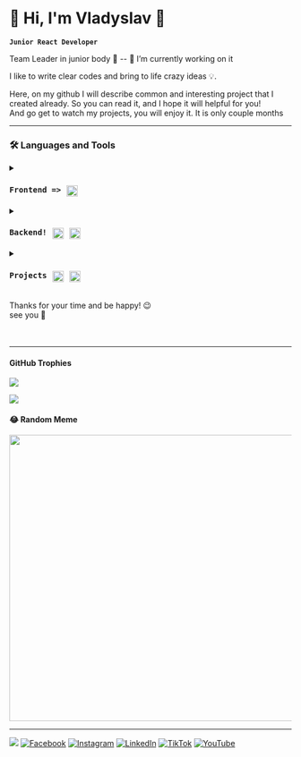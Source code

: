 # 👀 Hi, I'm Vladyslav 👋

**`Junior React Developer`**

 Team Leader in junior body 🤫 -- 🔭 I’m currently working on it</br>
 
 I like to write clear codes and bring to life crazy ideas 💡.

 Here, on my github I will describe common and interesting project that I created already. So you can read it, and I hope it will helpful for you!
 </br> And go get to watch my projects, you will enjoy it. It is  only couple months

---

### 🛠 Languages and Tools

<details>
 <summary><h3 style="display: flex;"><code>Frontend =></code> <img alt="Java" width="20px" style="padding-right:10px; padding-left:10px;" src="https://cdn.jsdelivr.net/gh/devicons/devicon/icons/react/react-original.svg" />


</h3></summary>
<p>
    Main set React-Redux</br>
    Fetching, and render data, create apps.</br>
    Had practice with:</br>
    <code>react-redux, styled-components, TailWind, socket.io</code>

</br>
</p>
<h3>React</h3>
<p>React-router, reactHooks, Context, LocalStorage, tailwind styles app: todos, posts, async fetches</br>Pagination </br>Authentication</br>validation forms</br>animations</p>
</br>
</br>
<h3>Redux</h3>
<p>Some good experience work with Redux, Redux/toolkit:</br>thunk </br>RTQ</br>Redux/saga</p>
</br>
</br>
<h3>HTML,CSS</h3>
<p>Standart skills about all of this, query breackpoints, validations, animations, open/closeds, adaptive layout, good understanding of HTML semantic.</p>
</br>

</details>
<details>
 <summary><h3 style="display: flex;"><code>Backend!</code> <img alt="Java" width="20px" style="padding-right:10px; padding-left:10px;" src="https://cdn.jsdelivr.net/gh/devicons/devicon/icons/javascript/javascript-original.svg" />
<img width="20px" style="padding-right:10px;" src="https://cdn.jsdelivr.net/gh/devicons/devicon/icons/nodejs/nodejs-original-wordmark.svg" />

</h3></summary>
<p>
    I have experience in creating Rest-API and full CRUD functionality with Node, MongoDB, some knowlenge about mySQL</br></br>
    
    
</p>
<h3>JavaScript</h3>
<code>Good experience work with collections, arrays/object methods.</code>
</br>
</br>

<h3>NodeJs</h3>
<code>Express, mongoose, bcrypt,jwt-tokens, cors, dotenv and another. </code>
</br>
</br>
<h3>MongoDB</h3>
<p>Some practice with it, and with node-mongoose</p>
</br>
<h3>MySql </h3>
<p>Some practice with structure and proecting collections</p>
</br>

</br>
</details>

<details>
 <summary><h3 style="display: flex;"><code>Projects</code> <img alt="Java" width="20px" style="padding-right:10px; padding-left:10px;" src="https://cdn.jsdelivr.net/gh/devicons/devicon/icons/react/react-original.svg" />
<img width="20px" style="padding-right:10px;" src="https://cdn.jsdelivr.net/gh/devicons/devicon/icons/nodejs/nodejs-original-wordmark.svg" />

</h3></summary>
<p>
   I had strong practice with mentor and couple interesting test tasks from different companies 🦾!</br></br>
</p>
<h3>Online-Shop react app</h3>
<code>React/redux-toolkit app with google/firebase auth</code>
<p>
   Use react, redux-toolkit stack, outentication with firebase with google and mail. Tailwind styling.
 <br/>
   [Click here!]![](https://github.com/VladyslavProtchenko/OnlineShop-google-auth)
</p>
</br>
</br>

<h3>Star Wars app</h3>
<code>React-redux app about star wars movie</code>
<p>
   Use react, RTQ stack, work with async queries, with json data, render pages. Tailwind styling.
 <br/>
 without-redux:
 <br/>
   [Click here!]1[](https://github.com/VladyslavProtchenko/star-wars)
 <br/>
  redux:
 <br/>
   [Click here!]![](https://github.com/VladyslavProtchenko/REDUX-WARS)
</p>
</br>

<h3>MERN</h3>
<code>Frontend: React-redux, Backend:Node, express, mongoDB </code>
<p>
   MERN, Mongo-Express-React-Node, RTQ stack, I created server on Express with node, hashData, JWT access, refresh tokens, middlewares. Frontend simple pages about authentification.
 <br/>
 <br/>
   [Click here!]![](https://github.com/VladyslavProtchenko/React-JS-Node-JS-Authentification)
</p>
</br>

<h3>Render posts</h3>
<p>Page with rendered posts in clear javascript, using just JS :)</p>
<br/>
   [Click here!]![](https://github.com/VladyslavProtchenko/RENDER-POSTS)
</br>

</br>
</details>

<br /> 
Thanks for your time and be happy! 😉
</br>see you 🙌
</br>
</br>
</br>

---

#### GitHub Trophies
![](https://github-profile-trophy.vercel.app/?username=VladyslavProtchenko&theme=flat&no-frame=true&no-bg=false&margin-w=4)

<!-- # 📊 GitHub Stats: -->
![](https://github-readme-stats.vercel.app/api?username=VladyslavProtchenko&theme=buefy&hide_border=true&include_all_commits=false&count_private=false)<br/>


#### 😂 Random Meme
<img src="https://random-memer.herokuapp.com/" width="512px"/>

---
[![](https://visitcount.itsvg.in/api?id=VladyslavProtchenko&icon=9&color=12)]()
[![Facebook](https://img.shields.io/badge/Facebook-%231877F2.svg?logo=Facebook&logoColor=white)](https://facebook.com/https://www.facebook.com/VladyslavSnowflake) [![Instagram](https://img.shields.io/badge/Instagram-%23E4405F.svg?logo=Instagram&logoColor=white)](https://instagram.com/https://www.instagram.com/vladyslav25cm/) [![LinkedIn](https://img.shields.io/badge/LinkedIn-%230077B5.svg?logo=linkedin&logoColor=white)](https://linkedin.com/in/https://www.linkedin.com/in/vladyslav-protchenko-05844b256/) [![TikTok](https://img.shields.io/badge/TikTok-%23000000.svg?logo=TikTok&logoColor=white)](https://tiktok.com/@https://www.tiktok.com/@vladyslav25cm) [![YouTube](https://img.shields.io/badge/YouTube-%23FF0000.svg?logo=YouTube&logoColor=white)](https://youtube.com/@@user-ut7ig4zz4j) 








